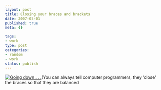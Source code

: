 ```yaml
--- 
layout: post
title: Closing your braces and brackets
date: 2007-05-01
published: true
meta: {}

tags: 
- work
type: post
categories: 
- random
- work
status: publish
---
```



[![Going down . . .](http://media.eick.us/2011/05/479607520_0bb74760ce_m.gif)](http://www.flickr.com/photos/66816451@N00/479607520/ "Going down . . .")(You can always tell computer programmers, they 'close' the braces so that they are balanced

